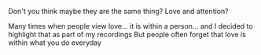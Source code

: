 Don't you think maybe they are the same thing?
Love and attention?

Many times when people view love... it is within a person... and I decided to highlight that as part of my recordings
But people often forget that love is within what you do everyday
